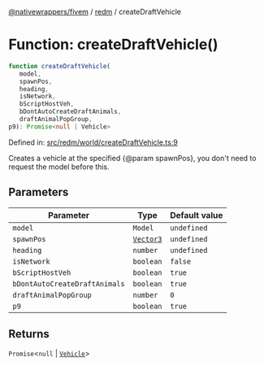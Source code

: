 [@nativewrappers/fivem](../../README.md) / [redm](../README.md) / createDraftVehicle

# Function: createDraftVehicle()

```ts
function createDraftVehicle(
   model, 
   spawnPos, 
   heading, 
   isNetwork, 
   bScriptHostVeh, 
   bDontAutoCreateDraftAnimals, 
   draftAnimalPopGroup, 
p9): Promise<null | Vehicle>
```

Defined in: [src/redm/world/createDraftVehicle.ts:9](https://github.com/nativewrappers/nativewrappers/blob/bf1d263f0188667cde482dc5657983cf3674a640/src/redm/world/createDraftVehicle.ts#L9)

Creates a vehicle at the specified {@param spawnPos}, you don't need to request the model before this.

## Parameters

| Parameter | Type | Default value |
| ------ | ------ | ------ |
| `model` | `Model` | `undefined` |
| `spawnPos` | [`Vector3`](../../fivem/classes/Vector3.md) | `undefined` |
| `heading` | `number` | `undefined` |
| `isNetwork` | `boolean` | `false` |
| `bScriptHostVeh` | `boolean` | `true` |
| `bDontAutoCreateDraftAnimals` | `boolean` | `true` |
| `draftAnimalPopGroup` | `number` | `0` |
| `p9` | `boolean` | `true` |

## Returns

`Promise`\<`null` \| [`Vehicle`](../classes/Vehicle.md)\>
